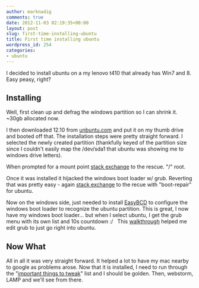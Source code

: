 ```yaml
---
author: marknadig
comments: true
date: 2012-11-03 02:19:35+00:00
layout: post
slug: first-time-installing-ubuntu
title: First time installing ubuntu
wordpress_id: 254
categories:
- ubuntu
---
```


I decided to install ubuntu on a my lenovo t410 that already has Win7 and 8. Easy peasy, right?


## Installing


Well, first clean up and defrag the windows partition so I can shrink it. ~30gb allocated now.

I then downloaded 12.10 from [unbuntu.com](http://www.ubuntu.com/download/help/create-a-usb-stick-on-windows) and put it on my thumb drive and booted off that. The installation steps were pretty straight forward. I selected the newly created partition (thankfully keyed of the partition size since I couldn't easily map the /dev/sda1 that ubuntu was showing me to windows drive letters).

When prompted for a mount point [stack exchange](http://superuser.com/questions/423524/what-is-the-correct-mount-point-for-installing-ubuntu-in-its-own-partition-alon) to the rescue. "/" root.

Once it was installed it hijacked the windows boot loader w/ grub. Reverting that was pretty easy - again [stack exchange](http://askubuntu.com/questions/124627/wiped-ubuntu-files-bootloader-still-there-how-can-i-remove-it-and-restore-wind) to the recue with "boot-repair" for ubuntu.

Now on the windows side, just needed to install [EasyBCD](http://neosmart.net/EasyBCD/) to configure the windows boot loader to recognize the ubuntu partition. This is great, I now have my windows boot loader... but when I select ubuntu, I get the grub menu with its own list and 10s countdown :/   This [walkthrough](http://www.ubuntugeek.com/use-the-windows-bootloader-to-dual-boot-windows-vista-and-ubuntu.html) helped me edit grub to just go right into ubuntu.


## Now What


All in all it was very straight forward. It helped a lot to have my mac nearby to google as problems arose. Now that it is installed, I need to run through the "[important things to tweak](http://www.noobslab.com/2012/10/important-thingstweaks-to-do-after.html)" list and I should be golden. Then, webstorm, LAMP and we'll see from there.

